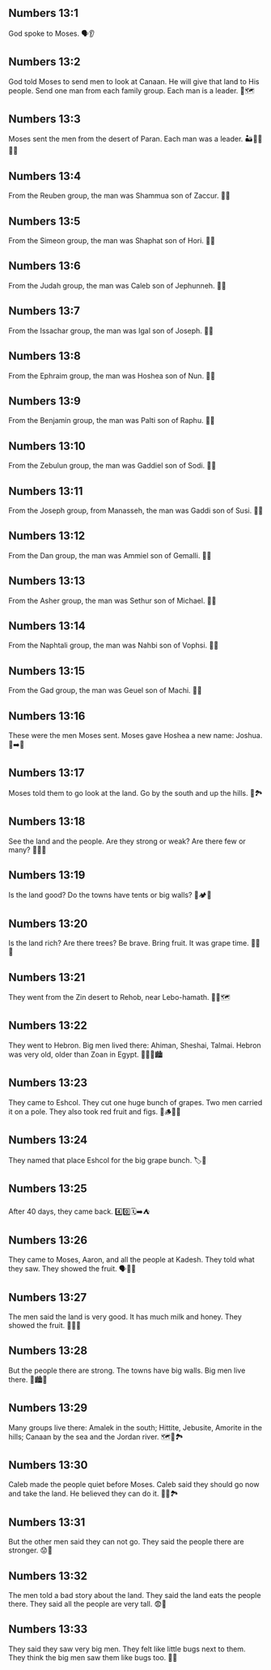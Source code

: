## Numbers 13:1
God spoke to Moses. 🗣️👂
## Numbers 13:2
God told Moses to send men to look at Canaan. He will give that land to His people. Send one man from each family group. Each man is a leader. 🧍🗺️
## Numbers 13:3
Moses sent the men from the desert of Paran. Each man was a leader. 🏜️🚶‍♂️🚶‍♂️
## Numbers 13:4
From the Reuben group, the man was Shammua son of Zaccur. 🧍📛
## Numbers 13:5
From the Simeon group, the man was Shaphat son of Hori. 🧍📛
## Numbers 13:6
From the Judah group, the man was Caleb son of Jephunneh. 🧍📛
## Numbers 13:7
From the Issachar group, the man was Igal son of Joseph. 🧍📛
## Numbers 13:8
From the Ephraim group, the man was Hoshea son of Nun. 🧍📛
## Numbers 13:9
From the Benjamin group, the man was Palti son of Raphu. 🧍📛
## Numbers 13:10
From the Zebulun group, the man was Gaddiel son of Sodi. 🧍📛
## Numbers 13:11
From the Joseph group, from Manasseh, the man was Gaddi son of Susi. 🧍📛
## Numbers 13:12
From the Dan group, the man was Ammiel son of Gemalli. 🧍📛
## Numbers 13:13
From the Asher group, the man was Sethur son of Michael. 🧍📛
## Numbers 13:14
From the Naphtali group, the man was Nahbi son of Vophsi. 🧍📛
## Numbers 13:15
From the Gad group, the man was Geuel son of Machi. 🧍📛
## Numbers 13:16
These were the men Moses sent. Moses gave Hoshea a new name: Joshua. 📝➡️📛
## Numbers 13:17
Moses told them to go look at the land. Go by the south and up the hills. 🧭🏞️
## Numbers 13:18
See the land and the people. Are they strong or weak? Are there few or many? 👀💪🔢
## Numbers 13:19
Is the land good? Do the towns have tents or big walls? 👀🏕️🏰
## Numbers 13:20
Is the land rich? Are there trees? Be brave. Bring fruit. It was grape time. 🍇🌳💪
## Numbers 13:21
They went from the Zin desert to Rehob, near Lebo-hamath. 🚶‍♂️🗺️
## Numbers 13:22
They went to Hebron. Big men lived there: Ahiman, Sheshai, Talmai. Hebron was very old, older than Zoan in Egypt. 🧍🧍🧍🏙️
## Numbers 13:23
They came to Eshcol. They cut one huge bunch of grapes. Two men carried it on a pole. They also took red fruit and figs. 🍇🪵👬🍎
## Numbers 13:24
They named that place Eshcol for the big grape bunch. 🏷️🍇
## Numbers 13:25
After 40 days, they came back. 4️⃣0️⃣🗓️➡️⛺
## Numbers 13:26
They came to Moses, Aaron, and all the people at Kadesh. They told what they saw. They showed the fruit. 🗣️👥🍇
## Numbers 13:27
The men said the land is very good. It has much milk and honey. They showed the fruit. 🥛🍯🍇
## Numbers 13:28
But the people there are strong. The towns have big walls. Big men live there. 💪🏙️🧱
## Numbers 13:29
Many groups live there: Amalek in the south; Hittite, Jebusite, Amorite in the hills; Canaan by the sea and the Jordan river. 🗺️🌊🏞️
## Numbers 13:30
Caleb made the people quiet before Moses. Caleb said they should go now and take the land. He believed they can do it. 🤫💪🏞️
## Numbers 13:31
But the other men said they can not go. They said the people there are stronger. 😟💬
## Numbers 13:32
The men told a bad story about the land. They said the land eats the people there. They said all the people are very tall. 😨📣
## Numbers 13:33
They said they saw very big men. They felt like little bugs next to them. They think the big men saw them like bugs too. 🐜😰
